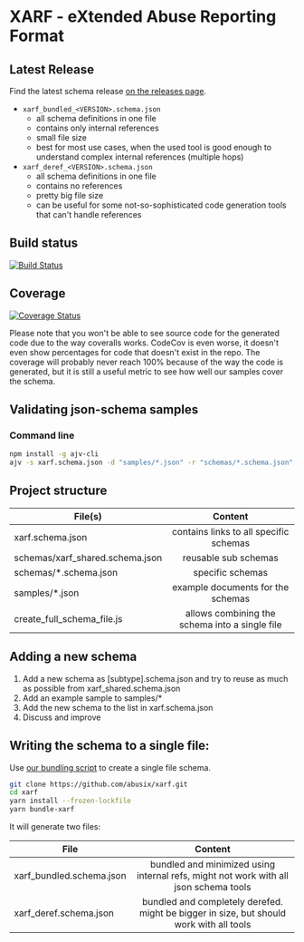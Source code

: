 # XARF - eXtended Abuse Reporting Format

## Latest Release

Find the latest schema release [on the releases page](https://github.com/abusix/xarf/releases).

- `xarf_bundled_<VERSION>.schema.json`
  - all schema definitions in one file
  - contains only internal references
  - small file size
  - best for most use cases, when the used tool is good enough to understand complex internal references (multiple hops)
- `xarf_deref_<VERSION>.schema.json`
  - all schema definitions in one file
  - contains no references
  - pretty big file size
  - can be useful for some not-so-sophisticated code generation tools that can't handle references

## Build status

[![Build Status](https://travis-ci.org/abusix/xarf.svg?branch=master)](https://travis-ci.org/abusix/xarf)

## Coverage

[![Coverage Status](https://coveralls.io/repos/github/abusix/xarf/badge.svg)](https://coveralls.io/github/abusix/xarf)

Please note that you won't be able to see source code for the generated code due to the way coveralls works. CodeCov is even worse, it doesn't even show percentages for code that doesn't exist in the repo.
The coverage will probably never reach 100% because of the way the code is generated, but it is still a useful metric to see how well our samples cover the schema.

## Validating json-schema samples

### Command line

```bash
npm install -g ajv-cli
ajv -s xarf.schema.json -d "samples/*.json" -r "schemas/*.schema.json"
```

## Project structure

| File(s)                         |                    Content                     |
| ------------------------------- | :--------------------------------------------: |
| xarf.schema.json                |     contains links to all specific schemas     |
| schemas/xarf_shared.schema.json |              reusable sub schemas              |
| schemas/\*.schema.json          |                specific schemas                |
| samples/\*.json                 |       example documents for the schemas        |
| create_full_schema_file.js      | allows combining the schema into a single file |

## Adding a new schema

1. Add a new schema as [subtype].schema.json and try to reuse as much as possible from xarf_shared.schema.json
2. Add an example sample to samples/\*
3. Add the new schema to the list in xarf.schema.json
4. Discuss and improve

## Writing the schema to a single file:

Use [our bundling script](bundle_xarf.js) to create a single file schema.

```bash
git clone https://github.com/abusix/xarf.git
cd xarf
yarn install --frozen-lockfile
yarn bundle-xarf
```

It will generate two files:

| File                     |                                         Content                                         |
| ------------------------ | :-------------------------------------------------------------------------------------: |
| xarf_bundled.schema.json |  bundled and minimized using internal refs, might not work with all json schema tools   |
| xarf_deref.schema.json   | bundled and completely derefed. might be bigger in size, but should work with all tools |
